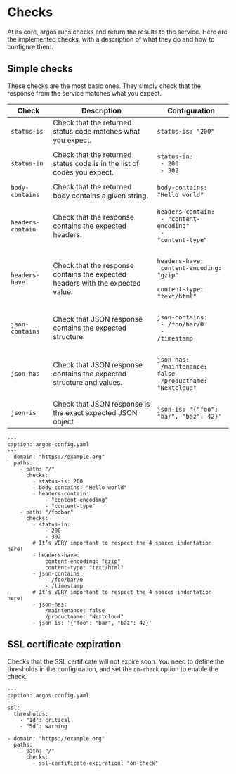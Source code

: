 # Checks

At its core, argos runs checks and return the results to the service. Here are the implemented checks, with a description of what they do and how to configure them.

## Simple checks

These checks are the most basic ones. They simply check that the response from the service matches what you expect.

| Check | Description | Configuration |
| --- | --- | --- |
| `status-is` | Check that the returned status code matches what you expect. | `status-is: "200"` |
| `status-in` | Check that the returned status code is in the list of codes you expect. | <pre><code>status-in:<br>    - 200<br>    - 302</code></pre> |
| `body-contains` | Check that the returned body contains a given string. | `body-contains: "Hello world"` |
| `headers-contain` | Check that the response contains the expected headers. | <pre><code>headers-contain:<br>    - "content-encoding"<br>    - "content-type"</code></pre> |
| `headers-have` | Check that the response contains the expected headers with the expected value. | <pre><code>headers-have:<br>    content-encoding: "gzip"<br>    content-type: "text/html"</code></pre> |
| `json-contains` | Check that JSON response contains the expected structure. | <pre><code>json-contains:<br>    - /foo/bar/0<br>    - /timestamp</code></pre> |
| `json-has` | Check that JSON response contains the expected structure and values. | <pre><code>json-has:<br>    /maintenance: false<br>    /productname: "Nextcloud"</code></pre> |
| `json-is` | Check that JSON response is the exact expected JSON object | `json-is: '{"foo": "bar", "baz": 42}'`|

```{code-block} yaml
---
caption: argos-config.yaml
---
- domain: "https://example.org"
  paths:
    - path: "/"
      checks:
        - status-is: 200
        - body-contains: "Hello world"
        - headers-contain:
            - "content-encoding"
            - "content-type"
    - path: "/foobar"
      checks:
        - status-in:
            - 200
            - 302
        # It’s VERY important to respect the 4 spaces indentation here!
        - headers-have:
            content-encoding: "gzip"
            content-type: "text/html"
        - json-contains:
            - /foo/bar/0
            - /timestamp
        # It’s VERY important to respect the 4 spaces indentation here!
        - json-has:
            /maintenance: false
            /productname: "Nextcloud"
        - json-is: '{"foo": "bar", "baz": 42}'
```

## SSL certificate expiration

 Checks that the SSL certificate will not expire soon. You need to define the thresholds in the configuration, and set the `on-check` option to enable the check.


```{code-block} yaml
---
caption: argos-config.yaml
---
ssl:
  thresholds:
    - "1d": critical
    - "5d": warning

- domain: "https://example.org"
  paths:
    - path: "/"
      checks:
        - ssl-certificate-expiration: "on-check"
```
